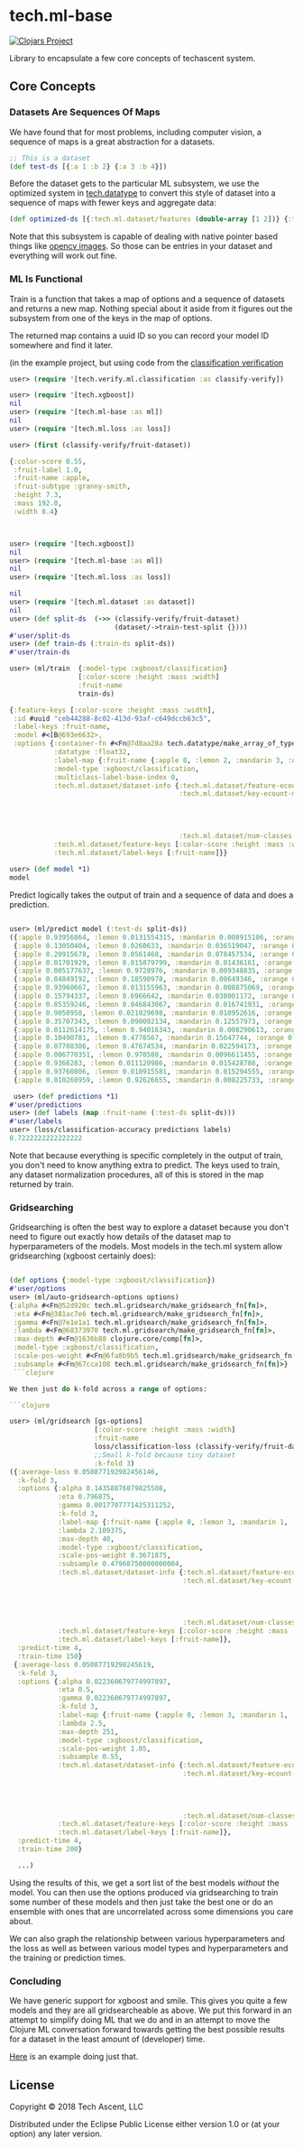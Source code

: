 # tech.ml-base

[![Clojars Project](https://img.shields.io/clojars/v/techascent/tech.ml-base.svg)](https://clojars.org/techascent/tech.ml-base)

Library to encapsulate a few core concepts of techascent system.

## Core Concepts


### Datasets Are Sequences Of Maps

We have found that for most problems, including computer vision, a sequence of maps is a great abstraction for a datasets.
```clojure
;; This is a dataset
(def test-ds [{:a 1 :b 2} {:a 3 :b 4}])
```

Before the dataset gets to the particular ML subsystem, we use the optimized system in
[tech.datatype](https://github.com/techascent/tech.datatype) to convert this style of dataset into
a sequence of maps with fewer keys and aggregate data:

```clojure
(def optimized-ds [{:tech.ml.dataset/features (double-array [1 2])} {:tech.ml.dataset/features (double-array [3 4])}])
```

Note that this subsystem is capable of dealing with native pointer based things like
[opencv images](http://techascent.com/blog/opencv-love.html).  So those can be entries in your dataset and everything
will work out fine.



### ML Is Functional


Train is a function that takes a map of options and a sequence of datasets and returns a new map.
Nothing special about it aside from it figures out the subsystem from one of the keys in the
map of options.

The returned map contains a uuid ID so you can record your model ID somewhere and find it later.

(in the example project, but using code from the [classification verification](src/tech/verify/ml/classification.clj)
```clojure
user> (require '[tech.verify.ml.classification :as classify-verify])

user> (require '[tech.xgboost])
nil
user> (require '[tech.ml-base :as ml])
nil
user> (require '[tech.ml.loss :as loss])

user> (first (classify-verify/fruit-dataset))

{:color-score 0.55,
 :fruit-label 1.0,
 :fruit-name :apple,
 :fruit-subtype :granny-smith,
 :height 7.3,
 :mass 192.0,
 :width 8.4}



user> (require '[tech.xgboost])
nil
user> (require '[tech.ml-base :as ml])
nil
user> (require '[tech.ml.loss :as loss])

nil
user> (require '[tech.ml.dataset :as dataset])
nil
user> (def split-ds  (->> (classify-verify/fruit-dataset)
                          (dataset/->train-test-split {})))
#'user/split-ds
user> (def train-ds (:train-ds split-ds))
#'user/train-ds

user> (ml/train  {:model-type :xgboost/classification}
                 [:color-score :height :mass :width]
                 :fruit-name
                 train-ds)

{:feature-keys [:color-score :height :mass :width],
 :id #uuid "ceb44288-8c02-413d-93af-c649dccb63c5",
 :label-keys :fruit-name,
 :model #<[B@693e6632>,
 :options {:container-fn #<Fn@7d8aa28a tech.datatype/make_array_of_type>,
           :datatype :float32,
           :label-map {:fruit-name {:apple 0, :lemon 2, :mandarin 3, :orange 1}},
           :model-type :xgboost/classification,
           :multiclass-label-base-index 0,
           :tech.ml.dataset/dataset-info {:tech.ml.dataset/feature-ecount 4,
                                          :tech.ml.dataset/key-ecount-map {:color-score 1,
                                                                           :fruit-name 1,
                                                                           :height 1,
                                                                           :mass 1,
                                                                           :width 1},
                                          :tech.ml.dataset/num-classes 4},
           :tech.ml.dataset/feature-keys [:color-score :height :mass :width],
           :tech.ml.dataset/label-keys [:fruit-name]}}
           
user> (def model *1)
model
```

Predict logically takes the output of train and a sequence of data and does a prediction.

```clojure

user> (ml/predict model (:test-ds split-ds))
({:apple 0.93956864, :lemon 0.0131554315, :mandarin 0.008915106, :orange 0.03836079}
 {:apple 0.13050404, :lemon 0.0260633, :mandarin 0.036519047, :orange 0.8069136}
 {:apple 0.20915678, :lemon 0.0561468, :mandarin 0.078457534, :orange 0.6562389}
 {:apple 0.01701929, :lemon 0.015879799, :mandarin 0.01436161, :orange 0.95273936}
 {:apple 0.005177637, :lemon 0.9728976, :mandarin 0.009348835, :orange 0.012575978}
 {:apple 0.04849192, :lemon 0.18590978, :mandarin 0.08649346, :orange 0.67910486}
 {:apple 0.93960667, :lemon 0.013155963, :mandarin 0.008875069, :orange 0.038362343}
 {:apple 0.15794337, :lemon 0.6966642, :mandarin 0.038001172, :orange 0.10739119}
 {:apple 0.85359246, :lemon 0.046843067, :mandarin 0.016741931, :orange 0.08282253}
 {:apple 0.9050958, :lemon 0.021029698, :mandarin 0.018952616, :orange 0.05492185}
 {:apple 0.35707343, :lemon 0.090002134, :mandarin 0.12557973, :orange 0.4273447}
 {:apple 0.0112614175, :lemon 0.94016343, :mandarin 0.008290613, :orange 0.04028459}
 {:apple 0.10490781, :lemon 0.4778567, :mandarin 0.15647744, :orange 0.260758}
 {:apple 0.07708386, :lemon 0.47674534, :mandarin 0.022594173, :orange 0.4235766}
 {:apple 0.006770351, :lemon 0.970588, :mandarin 0.0096611455, :orange 0.012980503}
 {:apple 0.9366283, :lemon 0.011120986, :mandarin 0.015428788, :orange 0.03682192}
 {:apple 0.93760806, :lemon 0.010915581, :mandarin 0.015294555, :orange 0.036181804}
 {:apple 0.010260959, :lemon 0.92626655, :mandarin 0.008225733, :orange 0.055246774})

 user> (def predictions *1)
#'user/predictions
user> (def labels (map :fruit-name (:test-ds split-ds)))
#'user/labels
user> (loss/classification-accuracy predictions labels)
0.7222222222222222
```

Note that because everything is specific completely in the output of train, you don't need to
know anything extra to predict.  The keys used to train, any dataset normalization procedures,
all of this is stored in the map returned by train.


### Gridsearching

Gridsearching is often the best way to explore a dataset because you don't need to figure out
exactly how details of the dataset map to hyperparameters of the models.  Most models in the
tech.ml system allow gridsearching (xgboost certainly does):

```clojure

(def options {:model-type :xgboost/classification})
#'user/options
user> (ml/auto-gridsearch-options options)
{:alpha #<Fn@52d920c tech.ml.gridsearch/make_gridsearch_fn[fn]>,
 :eta #<Fn@381ac7e6 tech.ml.gridsearch/make_gridsearch_fn[fn]>,
 :gamma #<Fn@7e1e1a1 tech.ml.gridsearch/make_gridsearch_fn[fn]>,
 :lambda #<Fn@68373970 tech.ml.gridsearch/make_gridsearch_fn[fn]>,
 :max-depth #<Fn@1636b88 clojure.core/comp[fn]>,
 :model-type :xgboost/classification,
 :scale-pos-weight #<Fn@6fa8b9b5 tech.ml.gridsearch/make_gridsearch_fn[fn]>,
 :subsample #<Fn@67cca108 tech.ml.gridsearch/make_gridsearch_fn[fn]>}
 ```clojure

We then just do k-fold across a range of options:

```clojure

user> (ml/gridsearch [gs-options]
                     [:color-score :height :mass :width]
                     :fruit-name
                     loss/classification-loss (classify-verify/fruit-dataset)
                     ;;Small k-fold because tiny dataset
                     :k-fold 3)
({:average-loss 0.050877192982456146,
  :k-fold 3,
  :options {:alpha 0.14358876879825508,
            :eta 0.796875,
            :gamma 0.0017707771425311252,
            :k-fold 3,
            :label-map {:fruit-name {:apple 0, :lemon 3, :mandarin 1, :orange 2}},
            :lambda 2.109375,
            :max-depth 40,
            :model-type :xgboost/classification,
            :scale-pos-weight 0.3671875,
            :subsample 0.47968750000000004,
            :tech.ml.dataset/dataset-info {:tech.ml.dataset/feature-ecount 4,
                                           :tech.ml.dataset/key-ecount-map {:color-score 1,
                                                                            :fruit-name 1,
                                                                            :height 1,
                                                                            :mass 1,
                                                                            :width 1},
                                           :tech.ml.dataset/num-classes 4},
            :tech.ml.dataset/feature-keys [:color-score :height :mass :width],
            :tech.ml.dataset/label-keys [:fruit-name]},
  :predict-time 4,
  :train-time 150}
 {:average-loss 0.05087719298245619,
  :k-fold 3,
  :options {:alpha 0.022360679774997897,
            :eta 0.5,
            :gamma 0.022360679774997897,
            :k-fold 3,
            :label-map {:fruit-name {:apple 0, :lemon 3, :mandarin 1, :orange 2}},
            :lambda 2.5,
            :max-depth 251,
            :model-type :xgboost/classification,
            :scale-pos-weight 1.05,
            :subsample 0.55,
            :tech.ml.dataset/dataset-info {:tech.ml.dataset/feature-ecount 4,
                                           :tech.ml.dataset/key-ecount-map {:color-score 1,
                                                                            :fruit-name 1,
                                                                            :height 1,
                                                                            :mass 1,
                                                                            :width 1},
                                           :tech.ml.dataset/num-classes 4},
            :tech.ml.dataset/feature-keys [:color-score :height :mass :width],
            :tech.ml.dataset/label-keys [:fruit-name]},
  :predict-time 4,
  :train-time 200}

  ...)
```

Using the results of this, we get a sort list of the best models *without* the model.
You can then use the options produced via gridsearching to train some number of these
models and then just take the best one or do an ensemble with ones that are uncorrelated
across some dimensions you care about.

We can also graph the relationship between various hyperparameters and the loss as well
as between various model types and hyperparameters and the training or prediction times.



### Concluding


We have generic support for xgboost and smile.  This gives you quite a few models and
they are all gridsearcheable as above.  We put this forward in an attempt to simplify
doing ML that we do and in an attempt to move the Clojure ML conversation forward
towards getting the best possible results for a dataset in the least amount of
(developer) time.


[Here](example/src/tech/ml/classify.clj)  is an example doing just that.


## License

Copyright © 2018 Tech Ascent, LLC

Distributed under the Eclipse Public License either version 1.0 or (at
your option) any later version.
